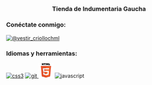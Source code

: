 <h3 align="center">Tienda de Indumentaria Gaucha</h3>

<h3 align="left">Conéctate conmigo:</h3>
<p align="left">
<a href="https://www.instagram.com/vestir_criollochml/" target="blank"><img align="center" src="https://raw.githubusercontent.com/rahuldkjain/github-profile-readme-generator/master/src/images/icons/ Social/instagram.svg" alt="@vestir_criollochml" height="30" width="40" /></a>
</p>

<h3 align="left">Idiomas y herramientas:</h3>
<p align="left"><a href="https://www.w3schools.com/css/" target="_blank" rel="noreferrer"> <img src="https://raw.githubusercontent.com/ devicons/devicon/master/icons/css3/css3-original-wordmark.svg" alt="css3" width="40" height="40"/></a> <a href="https://git- scm.com/" target="_blank" rel="noreferrer"><img src="https://www.vectorlogo.zone/logos/git-scm/git-scm-icon.svg" alt="git" ancho="40" alto="40"/> </a> <a href="https://www.w3.org/html/" target="_blank" rel="noreferrer"><img src=" https://raw.githubusercontent.com/devicons/devicon/master/icons/html5/html5-original-wordmark.svg" alt="html5" width="40" height="40"/></a><git add .
git commia href="https://developer.mozilla.org/en-US/docs/Web/JavaScript" target="_blank" rel="noreferrer"> <img src="https://raw.githubusercontent.com/ devicons/devicon/master/icons/javascript/javascript-original.svg" alt="javascript" width="40" height="40"/> </git> </p>
